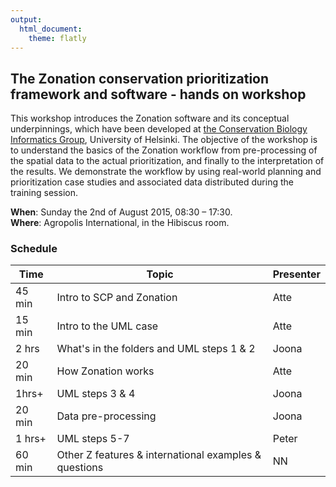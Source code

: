 ```yaml
---
output: 
  html_document: 
    theme: flatly
---
```


## The Zonation conservation prioritization framework and software - hands on workshop

This workshop introduces the Zonation software and its conceptual underpinnings, 
which have been developed at 
[the Conservation Biology Informatics Group](http://cbig.it.helsinki.fi/), 
University of Helsinki. The objective of the workshop is to understand the 
basics of the Zonation workflow from pre-processing of the spatial data to the 
actual prioritization, and finally to the interpretation of the results. We 
demonstrate the workflow by using real-world planning and prioritization case 
studies and associated data distributed during the training session.

**When**: Sunday the 2nd of August 2015, 08:30 – 17:30.  
**Where**:  Agropolis International, in the Hibiscus room.  

### Schedule

| Time   | Topic                                                  | Presenter |
|--------|--------------------------------------------------------|-----------|
| 45 min | Intro to SCP and Zonation                              | Atte      |
| 15 min | Intro to the UML case                                  | Atte      |
| 2 hrs  | What's in the folders and UML steps 1 & 2              | Joona     |
| 20 min | How Zonation works                                     | Atte      |
| 1hrs+  | UML steps 3 & 4                                        | Joona     |
| 20 min | Data pre-processing                                    | Joona     |
| 1 hrs+ | UML steps 5-7                                          | Peter     |
| 60 min | Other Z features & international examples  & questions | NN        |


